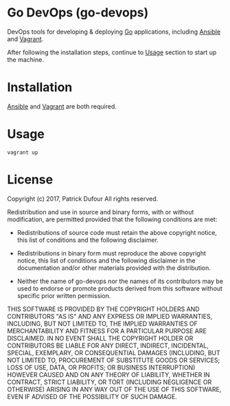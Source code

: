 # Go DevOps (go-devops)

DevOps tools for developing & deploying [Go](http://geonode.org/) applications, including [Ansible](https://www.ansible.com/) and [Vagrant](https://www.vagrantup.com/).

After following the installation steps, continue to [Usage](#usage) section to start up the machine.

# Installation

[Ansible](https://www.ansible.com/) and [Vagrant](https://www.vagrantup.com/) are both required.

# Usage

```
vagrant up
```

# License

Copyright (c) 2017, Patrick Dufour
All rights reserved.

Redistribution and use in source and binary forms, with or without
modification, are permitted provided that the following conditions are met:

* Redistributions of source code must retain the above copyright notice, this
  list of conditions and the following disclaimer.

* Redistributions in binary form must reproduce the above copyright notice,
  this list of conditions and the following disclaimer in the documentation
  and/or other materials provided with the distribution.

* Neither the name of go-devops nor the names of its
  contributors may be used to endorse or promote products derived from
  this software without specific prior written permission.

THIS SOFTWARE IS PROVIDED BY THE COPYRIGHT HOLDERS AND CONTRIBUTORS "AS IS"
AND ANY EXPRESS OR IMPLIED WARRANTIES, INCLUDING, BUT NOT LIMITED TO, THE
IMPLIED WARRANTIES OF MERCHANTABILITY AND FITNESS FOR A PARTICULAR PURPOSE ARE
DISCLAIMED. IN NO EVENT SHALL THE COPYRIGHT HOLDER OR CONTRIBUTORS BE LIABLE
FOR ANY DIRECT, INDIRECT, INCIDENTAL, SPECIAL, EXEMPLARY, OR CONSEQUENTIAL
DAMAGES (INCLUDING, BUT NOT LIMITED TO, PROCUREMENT OF SUBSTITUTE GOODS OR
SERVICES; LOSS OF USE, DATA, OR PROFITS; OR BUSINESS INTERRUPTION) HOWEVER
CAUSED AND ON ANY THEORY OF LIABILITY, WHETHER IN CONTRACT, STRICT LIABILITY,
OR TORT (INCLUDING NEGLIGENCE OR OTHERWISE) ARISING IN ANY WAY OUT OF THE USE
OF THIS SOFTWARE, EVEN IF ADVISED OF THE POSSIBILITY OF SUCH DAMAGE.
